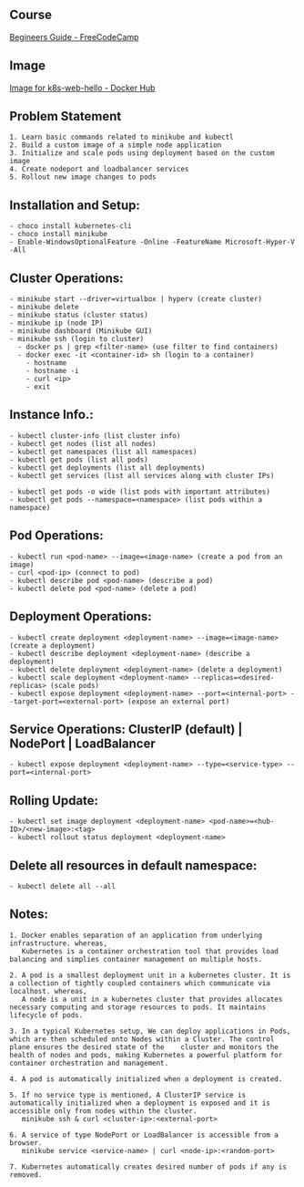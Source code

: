 ## Course
[Begineers Guide - FreeCodeCamp](https://www.youtube.com/watch?v=d6WC5n9G_sM)

## Image
[Image for k8s-web-hello - Docker Hub](https://hub.docker.com/repository/docker/swarajkumar/k8s-web-hello/general)

## Problem Statement
	1. Learn basic commands related to minikube and kubectl
	2. Build a custom image of a simple node application
	3. Initialize and scale pods using deployment based on the custom image
	4. Create nodeport and loadbalancer services
	5. Rollout new image changes to pods

## Installation and Setup:
	- choco install kubernetes-cli
	- choco install minikube
	- Enable-WindowsOptionalFeature -Online -FeatureName Microsoft-Hyper-V -All
	
## Cluster Operations:
	- minikube start --driver=virtualbox | hyperv (create cluster)
	- minikube delete
	- minikube status (cluster status)
	- minikube ip (node IP)
	- minikube dashboard (Minikube GUI)
	- minikube ssh (login to cluster)
	  - docker ps | grep <filter-name> (use filter to find containers)
	  - docker exec -it <container-id> sh (login to a container)
		- hostname
		- hostname -i
		- curl <ip>
		- exit

## Instance Info.:
	- kubectl cluster-info (list cluster info)
	- kubectl get nodes (list all nodes)
	- kubectl get namespaces (list all namespaces)
	- kubectl get pods (list all pods)
	- kubectl get deployments (list all deployments)
	- kubectl get services (list all services along with cluster IPs)
	
	- kubectl get pods -o wide (list pods with important attributes)
	- kubectl get pods --namespace=<namespace> (list pods within a namespace)

## Pod Operations:
	- kubectl run <pod-name> --image=<image-name> (create a pod from an image)
	- curl <pod-ip> (connect to pod)
	- kubectl describe pod <pod-name> (describe a pod)
	- kubectl delete pod <pod-name> (delete a pod)

## Deployment Operations:
	- kubectl create deployment <deployment-name> --image=<image-name> (create a deployment)
	- kubectl describe deployment <deployment-name> (describe a deployment)
	- kubectl delete deployment <deployment-name> (delete a deployment)
	- kubectl scale deployment <deployment-name> --replicas=<desired-replicas> (scale pods)
	- kubectl expose deployment <deployment-name> --port=<internal-port> --target-port=<external-port> (expose an external port)

## Service Operations: ClusterIP (default) | NodePort | LoadBalancer
	- kubectl expose deployment <deployment-name> --type=<service-type> --port=<internal-port>

## Rolling Update:
	- kubectl set image deployment <deployment-name> <pod-name>=<hub-ID>/<new-image>:<tag>
	- kubectl rollout status deployment <deployment-name>

## Delete all resources in default namespace: 
	- kubectl delete all --all

## Notes:
	1. Docker enables separation of an application from underlying infrastructure. whereas,
	   Kubernetes is a container orchestration tool that provides load balancing and simplies container management on multiple hosts.

	2. A pod is a smallest deployment unit in a kubernetes cluster. It is a collection of tightly coupled containers which communicate via localhost. whereas,
	   A node is a unit in a kubernetes cluster that provides allocates necessary computing and storage resources to pods. It maintains lifecycle of pods.
		
	3. In a typical Kubernetes setup, We can deploy applications in Pods, which are then scheduled onto Nodes within a Cluster. The control plane ensures the desired state of the    cluster and monitors the health of nodes and pods, making Kubernetes a powerful platform for container orchestration and management.
	   
	4. A pod is automatically initialized when a deployment is created.
	
	5. If no service type is mentioned, A ClusterIP service is automatically initialized when a deployment is exposed and it is accessible only from nodes within the cluster.
	   minikube ssh & curl <cluster-ip>:<external-port>
	   
	6. A service of type NodePort or LoadBalancer is accessible from a browser.
	   minikube service <service-name> | curl <node-ip>:<random-port>
	  
	7. Kubernetes automatically creates desired number of pods if any is removed.